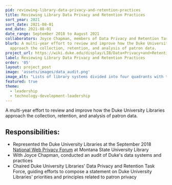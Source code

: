 ```yaml
---
pid: reviewing-library-data-privacy-and-retention-practices
title: Reviewing Library Data Privacy and Retention Practices
sort_year: 2021
sort_date: 2021-08-01
end_date: 2021-08-01
date_range: September 2018 to August 2021
collaborators: Joyce Chapman, members of Data Privacy and Retention Task Force
blurb: A multi-year effort to review and improve how the Duke University Libraries
  approach the collection, retention, and analysis of patron data.
project_url: https://wiki.duke.edu/display/LIB/Data+Privacy+and+Retention+Task+Force
label: Reviewing Library Data Privacy and Retention Practices
order: '05'
layout: project_post
image: 'assets/images/data_audit.png'
image_alt: "Lists of library systems divided into four quadrants with the following headers: logging systems, user account systems, manual data entry systems, and the 'Wild West'."
featured: true
theme: 
  - leadership
  - technology-development-leadership
---
```

A multi-year effort to review and improve how the Duke University Libraries approach the collection, retention, and analysis of patron data.

## Responsibilities: 

* Represented the Duke University Libraries at the September 2018 <a href="https://www.lib.montana.edu/privacy-forum/">National Web Privacy Forum</a> at Montana State University Library
* With Joyce Chapman, conducted an audit of Duke's data systems and practices
* Chaired Duke University Libraries' Data Privacy and Retention Task Force, guiding efforts to compose a statement on Duke University Libraries' priorities and principles related to patron privacy